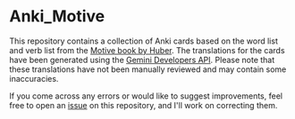 # Anki_Motive

This repository contains a collection of Anki cards based on the word list and verb list from the [Motive book by Huber](https://www.hueber.de/motive). The translations for the cards have been generated using the [Gemini Developers API](https://ai.google.dev/gemini-api/docs?gad_source=1&gbraid=0AAAAACn9t67LJqjAKYXApjUuTmSGfgZxV&gclid=CjwKCAiA7Y28BhAnEiwAAdOJUDETG_Kl-n8VQr2lBU5o-JCoECVjz0PcwEiGU1RRw7qy-8Kb4iFPVBoC8gwQAvD_BwE). Please note that these translations have not been manually reviewed and may contain some inaccuracies.

If you come across any errors or would like to suggest improvements, feel free to open an [issue](https://github.com/ivadym/Anki_Motive/issues/new) on this repository, and I'll work on correcting them.
